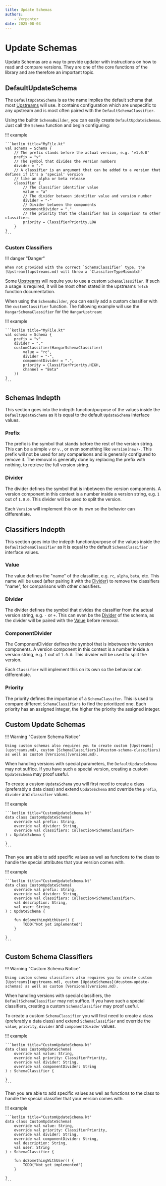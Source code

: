 ```yaml
---
title: Update Schemas
authors:
    - Vxrpenter
date: 2025-08-03
---
```


# Update Schemas

Update Schemas are a way to provide updater with instructions on how to read and compare versions. 
They are one of the core functions of the library and are therefore an important topic.

## DefaultUpdateSchema
The `DefaultUpdateSchema` is as the name implies the default schema that most [Upstreams](upstreams.md) will use.
It contains configuration which are unspecific to any upstream and is most often paired with the `DefaultSchemaClassifier`.

Using the builtin `SchemaBuilder`, you can easily create `DefaultUpdateSchemas`. Just call the `Schema` function and begin configuring:

!!! example

    ```kotlin title="MyFile.kt"
    val schema = Schema {
        // The prefix stands before the actual version, e.g. 'v1.0.0'
        prefix = "v"
        // The symbol that divides the version numbers
        divider = "."
        // A classifier is an argument that can be added to a version that defines if it's a 'special' version
        // like an alpha or beta release
        classifier {
            // The classifier identifier value
            value = "a"
            // The divider between identifier value and version number
            divider = "-"
            // Divider between the components
            componentDivider = "."
            // The priority that the classifier has in comparison to other classifiers
            priority = ClassifierPriority.LOW
        }
    }
    ```

### Custom Classifiers

!!! danger "Danger"

    When not provided with the correct `SchemaClassifier` type, the [Upstream](upstreams.md) will throw a `ClassifierTypeMismatch`

Some [Upstreams](upstreams.md) will require you to use a custom `SchemaClassifier`. 
If such a usage is required, it will be most often stated in the upstreams `fetch` function documentation.

When using the `SchemaBuilder`, you can easily add a custom classifier with the `customClassifier` function.
The following example will use the `HangarSchemaClassifier` for the `HangarUpstream`:

!!! example

    ```kotlin title="MyFile.kt"
    val schema = Schema {
        prefix = "v"
        divider = "."
        customClassifier(HangarSchemaClassifier(
            value = "rc",
            divider = "-",
            componentDivider = ".",
            priority = ClassifierPriority.HIGH,
            channel = "Beta"
        ))
    }
    ```

## Schemas Indepth

This section goes into the indepth function/purpose of the values inside the `DefaultUpdateSchema` as it is equal to the default
`UpdateSchema` interface values.

### Prefix

The prefix is the symbol that stands before the rest of the version string.
This can be a simple `v` or `v.`, or even something like `version(new)-`. 
This prefix will not be used for any comparisons and is generally configured to remove it.
The removal is generally done by replacing the prefix with nothing, to retrieve the full version string.

### Divider

The divider defines the symbol that is inbetween the version components.
A version component in this context is a number inside a version string, e.g. `1` out of `1.0.0`.
This divider will be used to split the version.

Each `Version` will implement this on its own so the behavior can differentiate.

## Classifiers Indepth

This section goes into the indepth function/purpose of the values inside the `DefaultSchemaClassifier` as it is equal to the default
`SchemaClassifier` interface values.

### Value

The value defines the "name" of the classifier, e.g. `rc`, `alpha`, `beta`, etc.
This name will be used (after pairing it with the [Divider](#divider_1)) to remove the classifiers "name",
for comparisons with other classifiers.

### Divider

The divider defines the symbol that divides the classifier from the actual version string, e.g. `-` or `+`.
This can even be the [Divider](#divider) of the schema, as the divider will be paired with the [Value](#value) before removal.

### ComponentDivider

The ComponentDivider defines the symbol that is inbetween the version components.
A version component in this context is a number inside a version string, e.g. `1` out of `1.0.0`.
This divider will be used to split the version.

Each `Classifier` will implement this on its own so the behavior can differentiate.

### Priority

The priority defines the importance of  a `SchemaClassifer`.
This is used to compare different `SchemaClassifiers` to find the prioritized one.
Each priority has an assigned integer, the higher the priority the assigned integer.

## Custom Update Schemas
!!! Warning "Custom Schema Notice"

    Using custom schemas also requires you to create custom [Upstreams](upstreams.md), custom [SchemaClassifiers](#custom-schema-classifiers) as well as custom [Versions](versions.md).

When handling versions with special parameters, the `DefaultUpdateSchema` may not suffice.
If you have such a special version, creating a custom `UpdateSchema` may proof useful.

To create a custom `UpdateSchema` you will first need to create a class
(preferably a data class) and extend `UpdateSchema` and override the `prefix`,
`divider` and `classifier` values.

!!! example

    ```kotlin title="CustomUpdateSchema.kt"
    data class CustomUpdateSchema(
        override val prefix: String,
        override val divider: String,
        override val classifiers: Collection<SchemaClassifier>
    ) : UpdateSchema {
    
    }
    ```

Then you are able to add specific values as well as functions to the class to handle the special attributes that your version comes with.

!!! example

    ```kotlin title="CustomUpdateSchema.kt"
    data class CustomUpdateSchema(
        override val prefix: String,
        override val divider: String,
        override val classifiers: Collection<SchemaClassifier>,
        val description: String,
        val user: String
    ) : UpdateSchema {

        fun doSomethingWithUser() {
            TODO("Not yet implemented")
        }

    }
    ```

## Custom Schema Classifiers

!!! Warning "Custom Schema Notice"

    Using custom schema classifiers also requires you to create custom [Upstreams](upstreams.md), custom [UpdateSchemas](#custom-update-schemas) as well as custom [Versions](versions.md).

When handling versions with special classifiers, the `DefaultSchemaClassifier` may not suffice.
If you have such a special classifiers, creating a custom `SchemaClassifier` may proof useful.

To create a custom `SchemaClassifier` you will first need to create a class
(preferably a data class) and extend `SchemaClassifier` and override the `value`,
`priority`, `divider` and `componentDivider` values.

!!! example

    ```kotlin title="CustomUpdateSchema.kt"
    data class CustomUpdateSchema(
        override val value: String,
        override val priority: ClassifierPriority,
        override val divider: String,
        override val componentDivider: String
    ) : SchemaClassifier {
    
    }
    ```

Then you are able to add specific values as well as functions to the class to handle the special classifier that your version comes with.

!!! example

    ```kotlin title="CustomUpdateSchema.kt"
    data class CustomUpdateSchema(
        override val value: String,
        override val priority: ClassifierPriority,
        override val divider: String,
        override val componentDivider: String,
        val description: String,
        val user: String
    ) : SchemaClassifier {

        fun doSomethingWithUser() {
            TODO("Not yet implemented")
        }

    }
    ```
